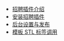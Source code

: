 * [招聘插件介绍](README.md)
* [安装招聘插件](install.md) 
* [后台设置与发布](background.md) 
* [模板 STL 标签调用](foreground.md)